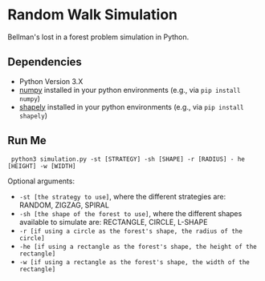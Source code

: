 # Random Walk Simulation
Bellman's lost in a forest problem simulation in Python.

## Dependencies
- Python Version 3.X
- [numpy](https://pypi.org/project/numpy/) installed in your python environments (e.g., via `pip install numpy`)
- [shapely](https://pypi.org/project/Shapely/) installed in your python environments (e.g., via `pip install shapely`)

## Run Me
`` python3 simulation.py -st [STRATEGY] -sh [SHAPE] -r [RADIUS] - he [HEIGHT] -w [WIDTH]``

Optional arguments:
- ``-st [the strategy to use]``, where the different strategies are: RANDOM, ZIGZAG, SPIRAL
- ``-sh [the shape of the forest to use]``, where the different shapes available to simulate are: RECTANGLE, CIRCLE, L-SHAPE
- ``-r [if using a circle as the forest's shape, the radius of the circle]``
- ``-he [if using a rectangle as the forest's shape, the height of the rectangle]``
- ``-w [if using a rectangle as the forest's shape, the width of the rectangle]``